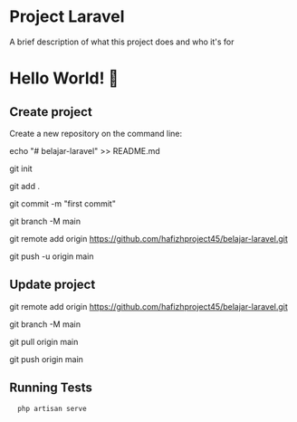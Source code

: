 
# Project Laravel

A brief description of what this project does and who it's for


# Hello World! 👋

## Create project

Create a new repository on the command line:

echo "# belajar-laravel" >> README.md

git init

git add .

git commit -m "first commit"

git branch -M main

git remote add origin https://github.com/hafizhproject45/belajar-laravel.git

git push -u origin main

## Update project

git remote add origin https://github.com/hafizhproject45/belajar-laravel.git

git branch -M main

git pull origin main

git push origin main




## Running Tests
```bash
  php artisan serve
```

